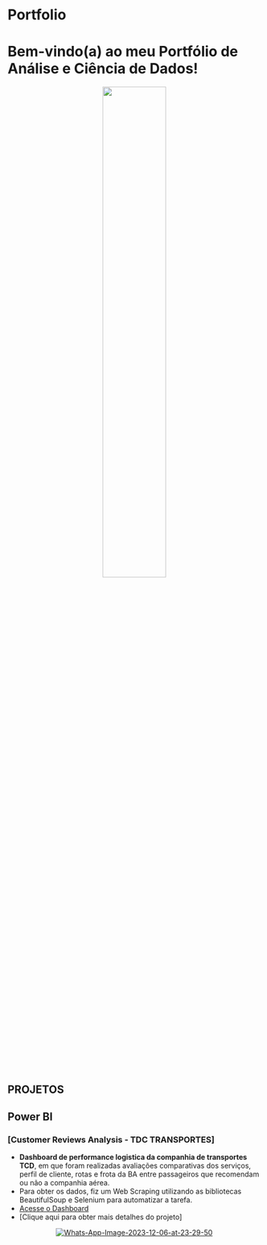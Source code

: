 # Portfolio
# Bem-vindo(a) ao meu Portfólio de Análise e Ciência de Dados!

<p align="center">
  <img src="https://hubmeta.com/wp-content/uploads/2021/03/Data-is-the-New-Oil-1.jpg" width=50%>
</p>

## **PROJETOS**

## **Power BI**

### [**Customer Reviews Analysis - TDC TRANSPORTES**]
 - **Dashboard de performance logistica da companhia de transportes TCD**, em que foram realizadas avaliações comparativas dos serviços, perfil de cliente, rotas e frota da BA entre passageiros que recomendam ou não a companhia aérea.
 - Para obter os dados, fiz um Web Scraping utilizando as bibliotecas BeautifulSoup e Selenium para automatizar a tarefa.
 - [Acesse o Dashboard](https://app.powerbi.com/view?r=eyJrIjoiZmUzOGIwOGEtNmU4Ny00YzcwLThkOGYtOGI3ZmEyZGVmOWRiIiwidCI6IjA0NjNlMTE3LWI3NGItNGI3OS1hNGIwLTY0NGUxMTE0OWEwOCJ9)
 - [Clique aqui para obter mais detalhes do projeto]
<p align="center">
  <a href="https://ibb.co/y49tmVK"><img src="https://i.ibb.co/mNjkrSd/Whats-App-Image-2023-12-06-at-23-29-50.jpg" alt="Whats-App-Image-2023-12-06-at-23-29-50" border="0"></a>
</p>
